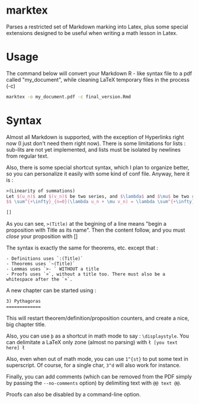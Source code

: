 # marktex
Parses a restricted set of Markdown marking into Latex, plus some special extensions designed to be useful when writing a math lesson in Latex.

# Usage

The command below will convert your Markdown R - like syntax file to a pdf called "my_document", while cleaning LaTeX temporary files in the process (-c)

```bash
marktex -o my_document.pdf -c final_version.Rmd
```

# Syntax

Almost all Markdown is supported, with the exception of Hyperlinks right now (I just don't need them right now).
There is some limitations for lists : sub-lits are not yet implemented, and lists must be isolated by newlines from regular text.

Also, there is some special shortcut syntax, which I plan to organize better, so you can personalize it easily with some kind of conf file.
Anyway, here it is :

```latex
>(Linearity of summations)
Let $(u_n)$ and $(v_n)$ be two series, and $\lambda$ and $\mu$ be two reals, then
$$ \sum^{+\infty}_{n=0}(\lambda u_n + \mu v_n) = \lambda \sum^{+\infty}_{n=0} u_n + \mu \sum^{+\infty}_{n=0} v_n $$

[]
```

As you can see, `>(Title)` at the begining of a line means "begin a proposition with Title as its name". Then the content follow, and you must _close_ your proposition with []

The syntax is exactly the same for theorems, etc. except that :

    - Definitions uses `:(Title)`
    - Theorems uses `~(Title)`
    - Lemmas uses `>- ` WITHOUT a title
    - Proofs uses `¤`, without a title too. There must also be a whitespace after the `¤`.
    
    
A new chapter can be started using :
```latex
3) Pythagoras
=============
```

This will restart theorem/definition/proposition counters, and create a nice, big chapter title.
    
Also, you can use `þ` as a shortcut in math mode to say : `\displaystyle`.
You can delimitate a LaTeX only zone (almost no parsing) with `ł [you text here] ł`

Also, even when out of math mode, you can use `1^{st}` to put some text in superscript. Of course, for a single char, `3^d` will also work for instance.

Finally, you can add comments (which can be removed from the PDF simply by passing the `--no-comments` option) by delimiting text with `@@ text @@`.

Proofs can also be disabled by a command-line option.
